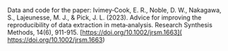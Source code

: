 Data and code for the paper:
Ivimey‐Cook, E. R., Noble, D. W., Nakagawa, S., Lajeunesse, M. J., & Pick, J. L. (2023). Advice for improving the reproducibility of data extraction in meta‐analysis. Research Synthesis Methods, 14(6), 911-915.
[https://doi.org/10.1002/jrsm.1663]( https://doi.org/10.1002/jrsm.1663)
